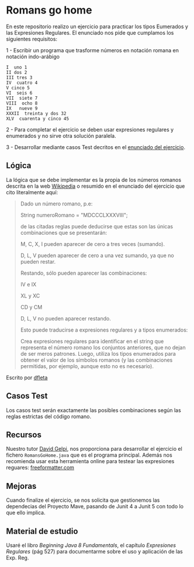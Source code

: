 # Romans go home
En este repositorio realizo un ejercicio para practicar los tipos Eumerados y las Expresiones Regulares. El enunciado nos pide que cumplamos los siguientes requisitos:

1 - Escribir un programa que trasforme números en notación romana en notación indo-arábigo
```
I  uno 1
II dos 2
III tres 3 
IV  cuatro 4 
V cinco 5
VI  seis 6
VII  siete 7
VIII  ocho 8
IX   nueve 9
XXXII  treinta y dos 32
XLV  cuarenta y cinco 45
```

2 - Para completar el ejercicio se deben usar expresiones regulares y enumerados y no sirve otra solución paralela.

3 - Desarrollar mediante casos Test decritos en el [enunciado del ejercicio](https://github.com/dfleta/romans-go-home).

## Lógica

La lógica que se debe implementar es la propia de los números romanos descrita en la web [Wikipedia](https://es.wikipedia.org/wiki/Numeraci%C3%B3n_romana) o resumido en el enunciado del ejercicio que cito literalmente aquí:
 
>Dado un número romano, p.e:
>
>String numeroRomano = "MDCCCLXXXVIII";
>
>de las citadas reglas puede deducirse que estas son las únicas combinaciones que se presentarán:
>
>M, C, X, I pueden aparecer de cero a tres veces (sumando).
>
>D, L, V pueden aparecer de cero a una vez sumando, ya que no pueden restar.
>
>Restando, sólo pueden aparecer las combinaciones:
>
>IV e IX
>
>XL y XC
>
>CD y CM
>
>D, L, V no pueden aparecer restando.
>
>Esto puede traducirse a expresiones regulares y a tipos enumerados:
>
>Crea expresiones regulares para identificar en el string que representa el número romano los conjuntos anteriores, que no dejan de ser meros patrones.
Luego, utiliza los tipos enumerados para obtener el valor de los símbolos romanos (y las combinaciones permitidas, por ejemplo, aunque esto no es necesario).

Escrito por [dfleta](https://github.com/dfleta) 



## Casos Test

Los casos test serán exactamente las posibles combinaciones según las reglas estrictas del código romano.

## Recursos

Nuestro tutor [David Gelpi](https://github.com/dfleta), nos proporciona para desarrollar el ejercicio el fichero `RomansGoHome.java` que es el programa principal. 
Además nos recomienda usar esta herramienta online para testear las expresiones reguares: [freeformatter.com](http://www.freeformatter.com/java-regex-tester.html)

## Mejoras

Cuando finalize el ejercicio, se nos solicita que gestionemos las dependecias del Proyecto Mave, pasando de Junit 4 a Junit 5 con todo lo que ello implica.

## Material de estudio

Usaré el libro  _Beginning Java 8 Fundamentals_, el capítulo _Expresiones Regulares_ (pág 527) para documentarme sobre el uso y aplicación de las Exp. Reg. 